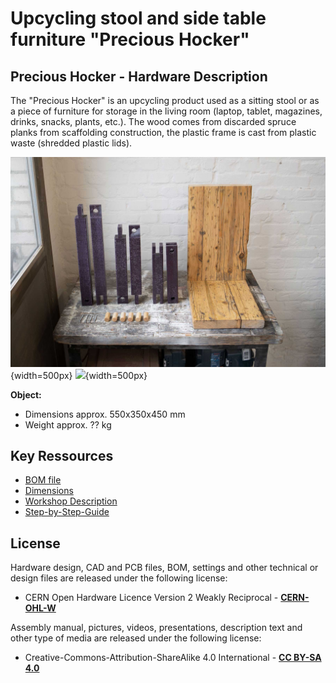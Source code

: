 <!--
SPDX-FileCopyrightText: regenholz <mail@regenholz.de>

SPDX-License-Identifier: CC-BY-SA-4.0
-->

# Upcycling stool and side table furniture "Precious Hocker"

## Precious Hocker - Hardware Description

The "Precious Hocker" is an upcycling product used as a sitting stool or as a piece of furniture for storage in the living room (laptop, tablet, magazines, drinks, snacks, plants, etc.). The wood comes from discarded spruce planks from scaffolding construction, the plastic frame is cast from plastic waste (shredded plastic lids).

![pic](res/assets/media/img/regenholz_precious-hocker_components.jpg){width=500px} ![](res/assets/media/img/regenholz_precious-hocker_rotation_800x800.gif){width=500px}

**Object:**

- Dimensions approx. 550x350x450 mm
- Weight approx. ?? kg

## Key Ressources

- [BOM file](bom.csv)
- [Dimensions](src/mech/dimension-drawing.md)
- [Workshop Description](doc/workshops/build/workshop-description+agenda_de.md)
- [Step-by-Step-Guide](doc/workshops/build/step-by-step_build-guideline.md)

## License

Hardware design, CAD and PCB files, BOM, settings and other technical or design files are released under the following license:
- CERN Open Hardware Licence Version 2 Weakly Reciprocal - **[CERN-OHL-W](/LICENSES/LICENSE_CERN_OHL_W_V2.txt)**

Assembly manual, pictures, videos, presentations, description text and other type of media are released under the following license:
- Creative-Commons-Attribution-ShareAlike 4.0 International - **[CC BY-SA 4.0](/LICENSES/LICENSE_CC_BY_SA_4.0.txt)**

